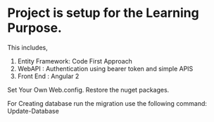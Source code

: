 Project is setup for the Learning Purpose.
==============================================================
This includes,
1) Entity Framework: Code First Approach
2) WebAPI : Authentication using bearer token and simple APIS
3) Front End : Angular 2


Set Your Own Web.config.
Restore the nuget packages.

For Creating database run the migration use the following command:
Update-Database 


